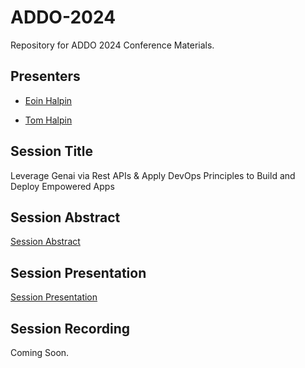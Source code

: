 # ADDO-2024

Repository for ADDO 2024 Conference Materials.

## Presenters

- [Eoin Halpin](@eoinhalpin99](https://www.linkedin.com/in/eoin-halpin-62268b19b/))

- [Tom Halpin]([@tom-halpin](https://www.linkedin.com/in/tom-halpin-3384a312/))

## Session Title

Leverage Genai via Rest APIs & Apply DevOps Principles to Build and Deploy Empowered Apps

## Session Abstract

[Session Abstract](abstract.md)

## Session Presentation

[Session Presentation](https://www.slideshare.net/slideshow/addo-2024-leverage-genai-via-rest-apis-pdf/272329294)

## Session Recording

Coming Soon.
